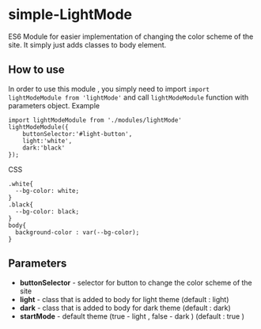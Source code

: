# simple-LightMode
ES6 Module for easier implementation of changing the color scheme of the site. It simply just adds  classes to body element.

## How to use

In order to use this module , you simply need to import `import lightModeModule from 'lightMode'` and call `lightModeModule` function with parameters object.
Example
```
import lightModeModule from './modules/lightMode'
lightModeModule({
    buttonSelector:'#light-button',
    light:'white',
    dark:'black'
});
```
CSS
```
.white{
  --bg-color: white;
}
.black{
  --bg-color: black;
}
body{
  background-color : var(--bg-color);
}
```

## Parameters

- **buttonSelector** - selector for button to change the color scheme of the site
- **light** - class that is added to body for light theme (default : light)
- **dark** - class that is added to body for dark theme (default : dark)
- **startMode** - default theme (true - light , false - dark ) (default : true )
